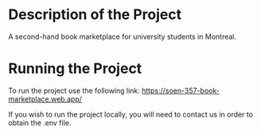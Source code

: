 # Description of the Project
A second-hand book marketplace for university students in Montreal.

# Running the Project
To run the project use the following link: https://soen-357-book-marketplace.web.app/

If you wish to run the project locally, you will need to contact us in order to obtain the .env file.
